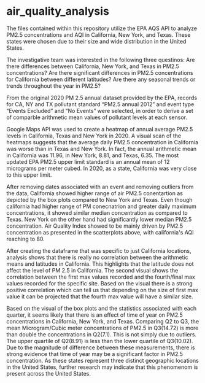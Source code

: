 # air_quality_analysis
The files contained within this repository utilize the EPA AQS API to analyze PM2.5 concentrations and AQI in California, New York, and Texas. These states were chosen due to their size and wide distribution in the United States. 

The investigative team was interested in the following three questinos:
Are there differences between California, New York, and Texas in PM2.5 concentrations?
Are there significant differences in PM2.5 concentrations for California between different latitudes? 
Are there any seasonal trends or trends throughout the year in PM2.5?


From the original 2020 PM 2.5 annual dataset provided by the EPA, records for CA, NY and TX pollutant standard
“PM2.5 annual 2012” and event type “Events Excluded” and “No Events” were selected, in order to derive a set of
comparble arithmetic mean values of pollutant levels at each sensor.

Google Maps API was used to create a heatmap of annual average PM2.5 levels in California, Texas and New York in 2020.
A visual scan of the heatmaps suggests that the average daily PM2.5 concentration in California was worse than in
Texas and New York. In fact, the annual arithmetic mean in California was 11.96, in New York, 8.81, and Texas, 6.35.
The most updated EPA PM2.5 upper limit standard is an annual mean of 12 micrograms per meter cubed. In 2020, as a state, California
was very close to this upper limit.

After removing dates associated with an event and removing outliers from the data, California showed higher range of air PM2.5 conentartion as depicted by the box plots compared to New York and Texas. Even though california had higher range of PM conecnatrion and greater daily maximum concentrations, it showed similar median concentration as compared to Texas. New York on the other hand had significantly lower median PM2.5 concentration.
Air Quality Index showed to be mainly driven by PM2.5 concentration as presented in the scatterplots above, with california's AQI reaching to 80.

After creating the dataframe that was specific to just California locations, analysis shows that there is really no correlation between the arithmetic means and latitudes in California. This highlights that the latitude does not affect the level of PM 2.5 in California. The second visual shows the correlation between the first max values recorded and the fourth/final max values recorded for the specific site. Based on the visual there is a strong positive correlation which can tell us that depending on the size of first max value it can be projected that the fourth max value will have a similar size.

Based on the visual of the box plots and the statistics associated with each quarter, it seems likely that there is an effect of time of year on PM2.5 concentrations in California, New York, and Texas. Comparing Q2 to Q3, the mean Microgram/Cubic meter concentrations of PM2.5 in Q3(14.72) is more than double the concentrations in Q2(7.1). This is not simply due to outliers. The upper quartile of Q2(8.91) is less than the lower quartile of Q3(10.02). Due to the magnitude of difference between these measurements, there is strong evidence that time of year may be a significant factor in PM2.5 concentration. As these states represent three distinct geographic locations in the United States, further research may indicate that this phenomenom is present across the United States.
